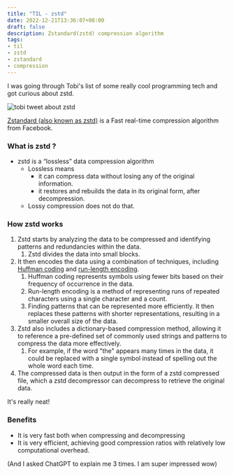 ```yaml
---
title: "TIL - zstd"
date: 2022-12-21T13:36:07+08:00
draft: false
description: Zstandard(zstd) compression algorithm
tags:
- til
- zstd
- zstandard
- compression
---
```


I was going through Tobi's list of some really cool programming tech and got curious about zstd.

![tobi tweet about zstd](/tobi-zstd.png)

[Zstandard (also known as zstd)](https://github.com/facebook/zstd) is a Fast real-time compression algorithm from Facebook.

### What is zstd ?

- zstd is a “lossless” data compression algorithm
    - Lossless means
        - it can compress data without losing any of the original information.
        - it restores and rebuilds the data in its original form, after decompression.
    - Lossy compression does not do that.

### How zstd works

1. Zstd starts by analyzing the data to be compressed and identifying patterns and redundancies within the data.
    1. Zstd divides the data into small blocks.
2. It then encodes the data using a combination of techniques, including [Huffman coding](https://en.wikipedia.org/wiki/Huffman_coding) and [run-length encoding](https://en.wikipedia.org/wiki/Run-length_encoding).
    1. Huffman coding represents symbols using fewer bits based on their frequency of occurrence in the data.
    2. Run-length encoding is a method of representing runs of repeated characters using a single character and a count.
    3. Finding patterns that can be represented more efficiently. It then replaces these patterns with shorter representations, resulting in a smaller overall size of the data.
3. Zstd also includes a dictionary-based compression method, allowing it to reference a pre-defined set of commonly used strings and patterns to compress the data more effectively.
    1. For example, if the word "the" appears many times in the data, it could be replaced with a single symbol instead of spelling out the whole word each time.
4. The compressed data is then output in the form of a zstd compressed file, which a zstd decompressor can decompress to retrieve the original data.

It's really neat!

### Benefits

- It is very fast both when compressing and decompressing
- It is very efficient, achieving good compression ratios with relatively low computational overhead.

(And I asked ChatGPT to explain me 3 times. I am super impressed wow)
